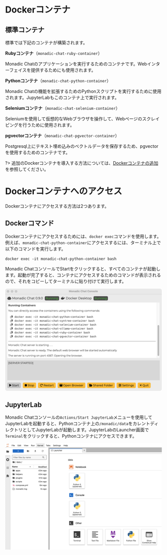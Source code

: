 # Dockerコンテナ

## 標準コンテナ

標準では下記のコンテナが構築されます。

**Rubyコンテナ**（`monadic-chat-ruby-container`）

Monadic Chatのアプリケーションを実行するためのコンテナです。Webインターフェイスを提供するためにも使用されます。

**Pythonコンテナ**（`monadic-chat-python-container`）

Monadic Chatの機能を拡張するためのPythonスクリプトを実行するために使用されます。JupyterLabもこのコンテナ上で実行されます。

**Seleniumコンテナ**（`monadic-chat-selenium-container`）

Seleniumを使用して仮想的なWebブラウザを操作して、Webページのスクレイピングを行うために使用されます。

**pgvectorコンテナ**（`monadic-chat-pgvector-container`）

Postgresql上にテキスト埋め込みのベクトルデータを保存するため、pgvectorを使用するためのコンテナです。


?> 追加のDockerコンテナを導入する方法については、[Dockerコンテナの追加](/ja/adding-containers.md)を参照してください。

# Dockerコンテナへのアクセス

Dockerコンテナにアクセスする方法は2つあります。

## Dockerコマンド

Dockerコンテナにアクセスするためには、`docker exec`コマンドを使用します。例えば、`monadic-chat-python-container`にアクセスするには、ターミナル上で以下のコマンドを実行します。

```shell
docker exec -it monadic-chat-python-container bash
```

Monadic ChatコンソールでStartをクリックすると、すべてのコンテナが起動します。起動が完了すると、コンテナにアクセスするためのコマンドが表示されるので、それをコピーしてターミナルに貼り付けて実行します。

![Start JupyterLab](../assets/images/docker-commands.png ':size=600')

## JupyterLab

Monadic Chatコンソールの`Actions/Start JupyterLab`メニューを使用してJupyterLabを起動すると、Pythonコンテナ上の`/monadic/data`をカレントディレクトリとしてJupyterLabが起動します。JupyterLabのLauncher画面で`Terminal`をクリックすると、Pythonコンテナにアクセスできます。

![JupyterLab Terminal](../assets/images/jupyterlab-terminal.png ':size=600')


